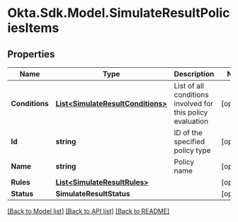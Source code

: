 # Okta.Sdk.Model.SimulateResultPoliciesItems

## Properties

Name | Type | Description | Notes
------------ | ------------- | ------------- | -------------
**Conditions** | [**List&lt;SimulateResultConditions&gt;**](SimulateResultConditions.md) | List of all conditions involved for this policy evaluation | [optional] 
**Id** | **string** | ID of the specified policy type | [optional] 
**Name** | **string** | Policy name | [optional] 
**Rules** | [**List&lt;SimulateResultRules&gt;**](SimulateResultRules.md) |  | [optional] 
**Status** | **SimulateResultStatus** |  | [optional] 

[[Back to Model list]](../README.md#documentation-for-models) [[Back to API list]](../README.md#documentation-for-api-endpoints) [[Back to README]](../README.md)

